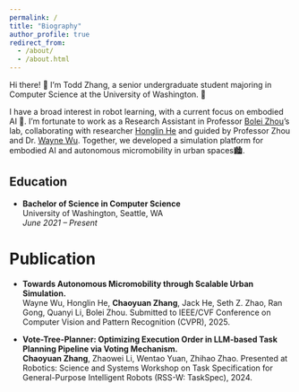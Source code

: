 ```yaml
---
permalink: /
title: "Biography"
author_profile: true
redirect_from: 
  - /about/
  - /about.html
---
```


Hi there! 👋 I’m Todd Zhang, a senior undergraduate student majoring in Computer Science at the University of Washington. 🌟

I have a broad interest in robot learning, with a current focus on embodied AI 🤖. I’m fortunate to work as a Research Assistant in Professor [Bolei Zhou](https://boleizhou.github.io/)’s lab, collaborating with researcher [Honglin He](https://dhlinv.github.io/) and guided by Professor Zhou and Dr. [Wayne Wu](https://wywu.github.io/). Together, we developed a simulation platform for embodied AI and autonomous micromobility in urban spaces🏙.

Education
------
- **Bachelor of Science in Computer Science**  
  University of Washington, Seattle, WA  
  *June 2021 – Present*

Publication
======
- **Towards Autonomous Micromobility through Scalable Urban Simulation.**  
  Wayne Wu, Honglin He, **Chaoyuan Zhang**, Jack He, Seth Z. Zhao, Ran Gong, Quanyi Li, Bolei Zhou. 
  Submitted to IEEE/CVF Conference on Computer Vision and Pattern Recognition (CVPR), 2025.

- **Vote-Tree-Planner: Optimizing Execution Order in LLM-based Task Planning Pipeline via Voting Mechanism.**  
  **Chaoyuan Zhang**, Zhaowei Li, Wentao Yuan, Zhihao Zhao.
  Presented at Robotics: Science and Systems Workshop on Task Specification for General-Purpose Intelligent Robots (RSS-W: TaskSpec), 2024.